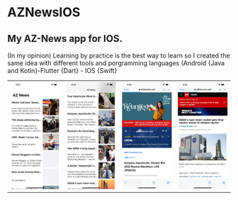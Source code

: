 # AZNewsIOS
## My AZ-News app for IOS.

(In my opinion) Learning by practice is the best way to learn so I created the same 
idea with different tools and porgramming languages (Android {Java and Kotin}-Flutter {Dart} - IOS {Swift}

<table align="center">
   <tr>
    <td><img src="https://github.com/omarzer0/AZNewsIOS/blob/main/ios%20_assets/1.png" alt="Home Screen"</td>
    <td><img src="https://github.com/omarzer0/AZNewsIOS/blob/main/ios%20_assets/2.png" alt="Drawer Tabs"></td>
    <td><img src="https://github.com/omarzer0/AZNewsIOS/blob/main/ios%20_assets/3.png" alt="Search Feature"></td>
    <td><img src="https://github.com/omarzer0/AZNewsIOS/blob/main/ios%20_assets/4.png" alt="Search Feature"></td>
   </tr>
 </table>
